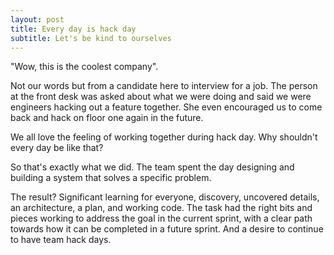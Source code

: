 ```yaml
---
layout: post
title: Every day is hack day
subtitle: Let's be kind to ourselves
---
```


"Wow, this is the coolest company". 

Not our words but from a candidate here to interview for a job. The person at the front desk was asked about what we were doing and said we were engineers hacking out a feature together. She even encouraged us to come back and hack on floor one again in the future.

We all love the feeling of working together during hack day. Why shouldn't every day be like that? 

So that's exactly what we did. The team spent the day designing and building a system that solves a specific problem.

The result? Significant learning for everyone, discovery, uncovered details, an architecture, a plan, and working code. The task had the right bits and pieces working to address the goal in the current sprint, with a clear path towards how it can be completed in a future sprint. And a desire to continue to have team hack days.
